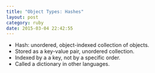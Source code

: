 ```yaml
---
title: "Object Types: Hashes" 
layout: post
category: ruby
date: 2015-03-04 22:42:55 
---
```


- Hash: unordered, object-indexed collection of objects.
- Stored as a key-value pair, unordered collection.
- Indexed by a a key, not by a specific order.
- Called a dictionary in other languages.